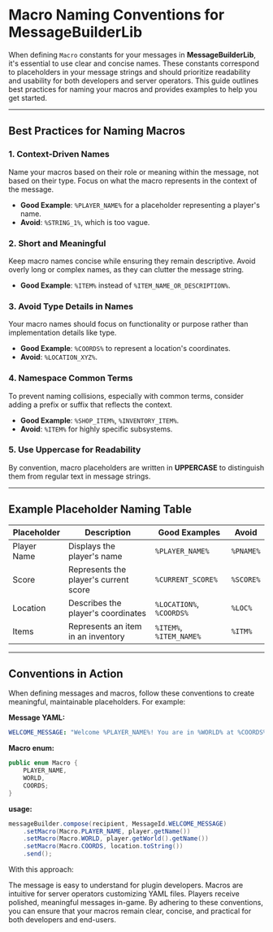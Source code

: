 # Macro Naming Conventions for MessageBuilderLib

When defining `Macro` constants for your messages in **MessageBuilderLib**, it's essential to use clear and concise names. These constants correspond to placeholders in your message strings and should prioritize readability and usability for both developers and server operators. This guide outlines best practices for naming your macros and provides examples to help you get started.

---

## Best Practices for Naming Macros

### 1. Context-Driven Names
Name your macros based on their role or meaning within the message, not based on their type. Focus on what the macro represents in the context of the message.

- **Good Example**: `%PLAYER_NAME%` for a placeholder representing a player's name.
- **Avoid**: `%STRING_1%`, which is too vague.

### 2. Short and Meaningful
Keep macro names concise while ensuring they remain descriptive. Avoid overly long or complex names, as they can clutter the message string.

- **Good Example**: `%ITEM%` instead of `%ITEM_NAME_OR_DESCRIPTION%`.

### 3. Avoid Type Details in Names
Your macro names should focus on functionality or purpose rather than implementation details like type.

- **Good Example**: `%COORDS%` to represent a location's coordinates.
- **Avoid**: `%LOCATION_XYZ%`.

### 4. Namespace Common Terms
To prevent naming collisions, especially with common terms, consider adding a prefix or suffix that reflects the context.

- **Good Example**: `%SHOP_ITEM%`, `%INVENTORY_ITEM%`.
- **Avoid**: `%ITEM%` for highly specific subsystems.

### 5. Use Uppercase for Readability
By convention, macro placeholders are written in **UPPERCASE** to distinguish them from regular text in message strings.

---

## Example Placeholder Naming Table

| Placeholder   | Description                            | Good Examples         | Avoid        |
|---------------|----------------------------------------|------------------------|--------------|
| Player Name   | Displays the player's name            | `%PLAYER_NAME%`       | `%PNAME%`    |
| Score         | Represents the player's current score | `%CURRENT_SCORE%`     | `%SCORE%`    |
| Location      | Describes the player's coordinates    | `%LOCATION%`, `%COORDS%` | `%LOC%`     |
| Items         | Represents an item in an inventory    | `%ITEM%`, `%ITEM_NAME%` | `%ITM%`     |

---

## Conventions in Action

When defining messages and macros, follow these conventions to create meaningful, maintainable placeholders. For example:

**Message YAML:**
```yaml
WELCOME_MESSAGE: "Welcome %PLAYER_NAME%! You are in %WORLD% at %COORDS%."
```
**Macro enum:**
```java
public enum Macro {
    PLAYER_NAME,
    WORLD,
    COORDS;
}
```
**usage:**
```java
messageBuilder.compose(recipient, MessageId.WELCOME_MESSAGE)
    .setMacro(Macro.PLAYER_NAME, player.getName())
    .setMacro(Macro.WORLD, player.getWorld().getName())
    .setMacro(Macro.COORDS, location.toString())
    .send();
```

With this approach:

The message is easy to understand for plugin developers.
Macros are intuitive for server operators customizing YAML files.
Players receive polished, meaningful messages in-game.
By adhering to these conventions, you can ensure that your macros remain clear, concise, and practical for both developers and end-users.
